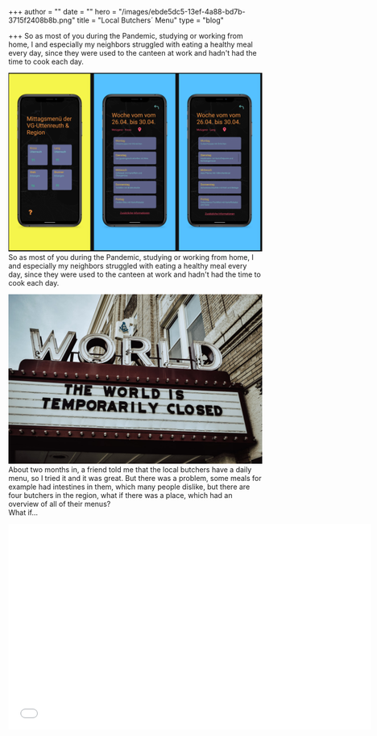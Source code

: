 +++
author = ""
date = ""
hero = "/images/ebde5dc5-13ef-4a88-bd7b-3715f2408b8b.png"
title = "Local Butchers´ Menu"
type = "blog"

+++
So as most of you during the Pandemic, studying or working from home, I and especially my neighbors struggled with eating a healthy meal every day, since they were used to the canteen at work and hadn't had the time to cook each day.

![](/images/ebde5dc5-13ef-4a88-bd7b-3715f2408b8b.png)So as most of you during the Pandemic, studying or working from home, I and especially my neighbors struggled with eating a healthy meal every day, since they were used to the canteen at work and hadn't had the time to cook each day.

![](/images/c0d87485-698a-4745-b65e-36e88fbb8a1b.jpeg)About two months in, a friend told me that the local butchers have a daily menu, so I tried it and it was great. But there was a problem, some meals for example had intestines in them, which many people dislike, but there are four butchers in the region, what if there was a place, which had an overview of all of their menus?  
What if...

<iframe width="720" height="407" src="[https://www.youtube.com/embed/LVemc7ur0TU](https://www.youtube.com/embed/LVemc7ur0TU "https://www.youtube.com/embed/LVemc7ur0TU")" title="Metzgerapp demo" frameborder="0" allow="accelerometer; autoplay; clipboard-write; encrypted-media; gyroscope; picture-in-picture" allowfullscreen></iframe>